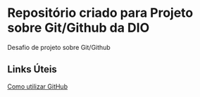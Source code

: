 # Repositório criado para Projeto sobre Git/Github da DIO
Desafio de projeto sobre Git/Github

## Links Úteis
[Como utilizar GitHub](https://skills.github.com)
